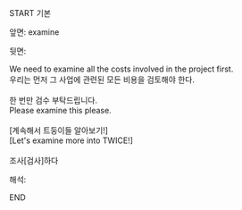 START
기본

앞면:
examine


뒷면:
<div><div>We need to examine all the costs involved in the project first. </div><div><div>우리는 먼저 그 사업에 관련된 모든 비용을 검토해야 한다.</div></div></div><div><br></div><div><div><div>한 번만 검수 부탁드립니다.</div></div><div><div>Please examine this please.</div></div></div><div><br></div><div><div><div>[계속해서 트둥이들 알아보기!]</div></div><div><div>[Let's examine more into TWICE!]</div></div></div><div><br></div><div>조사[검사]하다</div>


해석:
<!--ID: 1746614453851-->
END